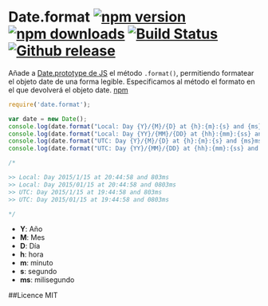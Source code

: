 # Date.format [![npm version](https://img.shields.io/npm/v/date.format.svg)](https://www.npmjs.com/package/date.format) [![npm downloads](https://img.shields.io/npm/dm/date.format.svg)](https://www.npmjs.com/package/date.format) [![Build Status](https://img.shields.io/travis/bifuer/Date.format/master.svg)](https://travis-ci.org/bifuer/Date.format) [![Github release](https://img.shields.io/github/release/bifuer/Date.format.svg)](https://github.com/bifuer/Date.format)


Añade a [Date.prototype de JS](https://developer.mozilla.org/en-US/docs/Web/JavaScript/Reference/Global_Objects/Date) el método `.format()`, permitiendo formatear el objeto date de una forma legible. 
Especificamos al método el formato en el que devolverá el objeto date.
[npm](https://www.npmjs.com/package/date.format)


```javascript
require('date.format');

var date = new Date();
console.log(date.format("Local: Day {Y}/{M}/{D} at {h}:{m}:{s} and {ms}ms"));
console.log(date.format("Local: Day {YY}/{MM}/{DD} at {hh}:{mm}:{ss} and {mss}ms"));
console.log(date.format("UTC: Day {Y}/{M}/{D} at {h}:{m}:{s} and {ms}ms",true));
console.log(date.format("UTC: Day {YY}/{MM}/{DD} at {hh}:{mm}:{ss} and {mss}ms",true));

/*

>> Local: Day 2015/1/15 at 20:44:58 and 803ms
>> Local: Day 2015/01/15 at 20:44:58 and 0803ms
>> UTC: Day 2015/1/15 at 19:44:58 and 803ms
>> UTC: Day 2015/01/15 at 19:44:58 and 0803ms

*/
```
+ **Y**: Año
+ **M**: Mes 
+ **D**: Día
+ **h**: hora
+ **m**: minuto
+ **s**: segundo
+ **ms**: milisegundo


##Licence
MIT
